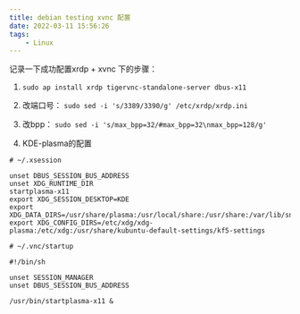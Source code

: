 ```yaml
---
title: debian testing xvnc 配置
date: 2022-03-11 15:56:26
tags:
    - Linux
---
```



记录一下成功配置xrdp + xvnc 下的步骤：

1. `sudo ap install xrdp tigervnc-standalone-server dbus-x11`

2. 改端口号： `sudo sed -i 's/3389/3390/g' /etc/xrdp/xrdp.ini`    

3. 改bpp： `sudo sed -i 's/max_bpp=32/#max_bpp=32\nmax_bpp=128/g'`

4. KDE-plasma的配置
```
# ~/.xsession

unset DBUS_SESSION_BUS_ADDRESS
unset XDG_RUNTIME_DIR
startplasma-x11
export XDG_SESSION_DESKTOP=KDE
export XDG_DATA_DIRS=/usr/share/plasma:/usr/local/share:/usr/share:/var/lib/snapd/desktop
export XDG_CONFIG_DIRS=/etc/xdg/xdg-plasma:/etc/xdg:/usr/share/kubuntu-default-settings/kf5-settings

# ~/.vnc/startup

#!/bin/sh

unset SESSION_MANAGER
unset DBUS_SESSION_BUS_ADDRESS

/usr/bin/startplasma-x11 &
```


